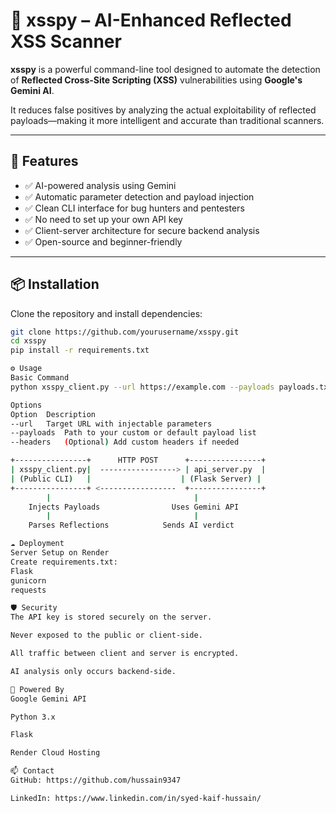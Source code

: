 # 🧠 xsspy – AI-Enhanced Reflected XSS Scanner

**xsspy** is a powerful command-line tool designed to automate the detection of **Reflected Cross-Site Scripting (XSS)** vulnerabilities using **Google's Gemini AI**.

It reduces false positives by analyzing the actual exploitability of reflected payloads—making it more intelligent and accurate than traditional scanners.

---

## 🚀 Features

- ✅ AI-powered analysis using Gemini  
- ✅ Automatic parameter detection and payload injection  
- ✅ Clean CLI interface for bug hunters and pentesters  
- ✅ No need to set up your own API key  
- ✅ Client-server architecture for secure backend analysis  
- ✅ Open-source and beginner-friendly  

---

## 📦 Installation

Clone the repository and install dependencies:

```bash
git clone https://github.com/yourusername/xsspy.git
cd xsspy
pip install -r requirements.txt

⚙️ Usage
Basic Command
python xsspy_client.py --url https://example.com --payloads payloads.txt

Options
Option	Description
--url	Target URL with injectable parameters
--payloads	Path to your custom or default payload list
--headers	(Optional) Add custom headers if needed

+----------------+      HTTP POST      +----------------+
| xsspy_client.py|  -----------------> | api_server.py  |
| (Public CLI)   |                    | (Flask Server) |
+----------------+ <-----------------  +----------------+
        |                                |
    Injects Payloads                Uses Gemini API
        |                                |
    Parses Reflections            Sends AI verdict

☁️ Deployment
Server Setup on Render
Create requirements.txt:
Flask
gunicorn
requests

🛡️ Security
The API key is stored securely on the server.

Never exposed to the public or client-side.

All traffic between client and server is encrypted.

AI analysis only occurs backend-side.

🧠 Powered By
Google Gemini API

Python 3.x

Flask

Render Cloud Hosting

📫 Contact
GitHub: https://github.com/hussain9347

LinkedIn: https://www.linkedin.com/in/syed-kaif-hussain/

